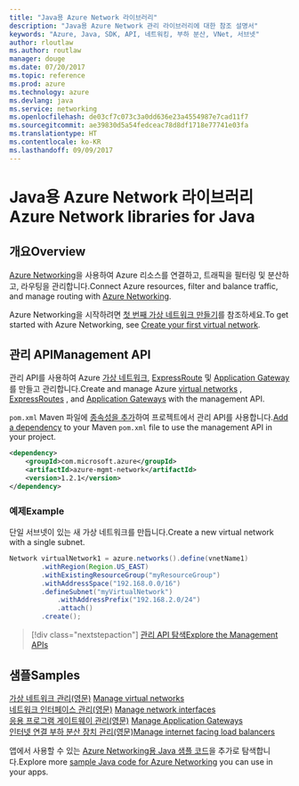 ```yaml
---
title: "Java용 Azure Network 라이브러리"
description: "Java용 Azure Network 관리 라이브러리에 대한 참조 설명서"
keywords: "Azure, Java, SDK, API, 네트워킹, 부하 분산, VNet, 서브넷"
author: rloutlaw
ms.author: routlaw
manager: douge
ms.date: 07/20/2017
ms.topic: reference
ms.prod: azure
ms.technology: azure
ms.devlang: java
ms.service: networking
ms.openlocfilehash: de03cf7c073c3a0dd636e23a4554987e7cad11f7
ms.sourcegitcommit: ae39830d5a54fedceac78d8df1718e77741e03fa
ms.translationtype: HT
ms.contentlocale: ko-KR
ms.lasthandoff: 09/09/2017
---
```

# <a name="azure-network-libraries-for-java"></a><span data-ttu-id="622cd-104">Java용 Azure Network 라이브러리</span><span class="sxs-lookup"><span data-stu-id="622cd-104">Azure Network libraries for Java</span></span>

## <a name="overview"></a><span data-ttu-id="622cd-105">개요</span><span class="sxs-lookup"><span data-stu-id="622cd-105">Overview</span></span>

<span data-ttu-id="622cd-106">[Azure Networking](/azure/networking/networking-overview)을 사용하여 Azure 리소스를 연결하고, 트래픽을 필터링 및 분산하고, 라우팅을 관리합니다.</span><span class="sxs-lookup"><span data-stu-id="622cd-106">Connect Azure resources, filter and balance traffic, and manage routing with [Azure Networking](/azure/networking/networking-overview).</span></span>

<span data-ttu-id="622cd-107">Azure Networking을 시작하려면 [첫 번째 가상 네트워크 만들기](/azure/virtual-network/virtual-network-get-started-vnet-subnet)를 참조하세요.</span><span class="sxs-lookup"><span data-stu-id="622cd-107">To get started with Azure Networking, see [Create your first virtual network](/azure/virtual-network/virtual-network-get-started-vnet-subnet).</span></span>

## <a name="management-api"></a><span data-ttu-id="622cd-108">관리 API</span><span class="sxs-lookup"><span data-stu-id="622cd-108">Management API</span></span>

<span data-ttu-id="622cd-109">관리 API를 사용하여 Azure [가상 네트워크](/azure/virtual-network/virtual-networks-overview), [ExpressRoute](/azure/expressroute/) 및 [Application Gateway](/azure/application-gateway/)를 만들고 관리합니다.</span><span class="sxs-lookup"><span data-stu-id="622cd-109">Create and manage Azure [virtual networks](/azure/virtual-network/virtual-networks-overview) , [ExpressRoutes](/azure/expressroute/) , and [Application Gateways](/azure/application-gateway/) with the management API.</span></span>

<span data-ttu-id="622cd-110">`pom.xml` Maven 파일에 [종속성을 추가](https://maven.apache.org/guides/getting-started/index.html#How_do_I_use_external_dependencies)하여 프로젝트에서 관리 API를 사용합니다.</span><span class="sxs-lookup"><span data-stu-id="622cd-110">[Add a dependency](https://maven.apache.org/guides/getting-started/index.html#How_do_I_use_external_dependencies) to your Maven `pom.xml` file to use the management API in your project.</span></span>  

```XML
<dependency>
    <groupId>com.microsoft.azure</groupId>
    <artifactId>azure-mgmt-network</artifactId>
    <version>1.2.1</version>
</dependency>
```   

### <a name="example"></a><span data-ttu-id="622cd-111">예제</span><span class="sxs-lookup"><span data-stu-id="622cd-111">Example</span></span>

<span data-ttu-id="622cd-112">단일 서브넷이 있는 새 가상 네트워크를 만듭니다.</span><span class="sxs-lookup"><span data-stu-id="622cd-112">Create a new virtual network with a single subnet.</span></span>

```java
Network virtualNetwork1 = azure.networks().define(vnetName1)
        .withRegion(Region.US_EAST)
        .withExistingResourceGroup("myResourceGroup")
        .withAddressSpace("192.168.0.0/16")
        .defineSubnet("myVirtualNetwork")
            .withAddressPrefix("192.168.2.0/24")
            .attach()
        .create();
```

> [!div class="nextstepaction"]
> [<span data-ttu-id="622cd-113">관리 API 탐색</span><span class="sxs-lookup"><span data-stu-id="622cd-113">Explore the Management APIs</span></span>](/java/api/overview/azure/networking/managementapi)

## <a name="samples"></a><span data-ttu-id="622cd-114">샘플</span><span class="sxs-lookup"><span data-stu-id="622cd-114">Samples</span></span>

<span data-ttu-id="622cd-115">[가상 네트워크 관리(영문)](https://github.com/Azure-Samples/network-java-manage-virtual-network) </span><span class="sxs-lookup"><span data-stu-id="622cd-115">[Manage virtual networks](https://github.com/Azure-Samples/network-java-manage-virtual-network) </span></span>  
<span data-ttu-id="622cd-116">[네트워크 인터페이스 관리(영문)](https://github.com/Azure-Samples/network-java-manage-network-interface) </span><span class="sxs-lookup"><span data-stu-id="622cd-116">[Manage network interfaces](https://github.com/Azure-Samples/network-java-manage-network-interface) </span></span>  
<span data-ttu-id="622cd-117">[응용 프로그램 게이트웨이 관리(영문)](https://github.com/Azure-Samples/application-gateway-java-manage-simple-application-gateways) </span><span class="sxs-lookup"><span data-stu-id="622cd-117">[Manage Application Gateways](https://github.com/Azure-Samples/application-gateway-java-manage-simple-application-gateways) </span></span>  
[<span data-ttu-id="622cd-118">인터넷 연결 부하 분산 장치 관리(영문)</span><span class="sxs-lookup"><span data-stu-id="622cd-118">Manage internet facing load balancers</span></span>](https://github.com/Azure-Samples/network-java-manage-internet-facing-load-balancers)   

<span data-ttu-id="622cd-119">앱에서 사용할 수 있는 [Azure Networking용 Java 샘플 코드](https://azure.microsoft.com/resources/samples/?platform=java&term=network)을 추가로 탐색합니다.</span><span class="sxs-lookup"><span data-stu-id="622cd-119">Explore more [sample Java code for Azure Networking](https://azure.microsoft.com/resources/samples/?platform=java&term=network) you can use in your apps.</span></span>
